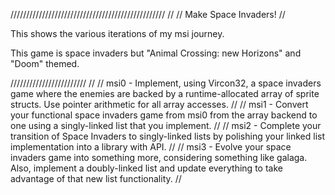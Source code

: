 /////////////////////////////////////////////////
//
// Make Space Invaders!
//

This shows the various iterations of my msi journey.

This game is space invaders but "Animal Crossing: new Horizons" and "Doom" themed.

////////////////////////
//
// msi0 - Implement, using Vircon32, a space invaders game where the enemies are backed by a runtime-allocated array of sprite structs. Use pointer arithmetic for all array accesses.
//
// msi1 - Convert your functional space invaders game from msi0 from the array backend to one using a singly-linked list that you implement.
//
// msi2 - Complete your transition of Space Invaders to singly-linked lists by polishing your linked list implementation into a library with API.
//
// msi3 - Evolve your space invaders game into something more, considering something like galaga. Also, implement a doubly-linked list and update everything to take advantage of that new list functionality.
//
